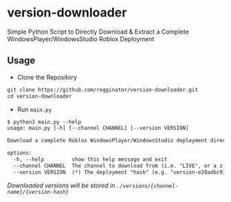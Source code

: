 # version-downloader

Simple Python Script to Directly Download & Extract a Complete WindowsPlayer/WindowsStudio Roblox Deployment

## Usage

* Clone the Repository

```txt
git clone https://github.com/regginator/version-downloader.git
cd version-downloader
```

* Run `main.py`

```txt
$ python3 main.py --help
usage: main.py [-h] [--channel CHANNEL] [--version VERSION]

Download a complete Roblox WindowsPlayer/WindowsStudio deployment directly from a channel & hash

options:
  -h, --help         show this help message and exit
  --channel CHANNEL  The channel to download from (i.e. "LIVE", or a z-channel)
  --version VERSION  (*) The deployment "hash" (e.g. "version-e28adbc917f34900")
```

*Downloaded versions will be stored in `./versions/{channel-name}/{version-hash}`*

